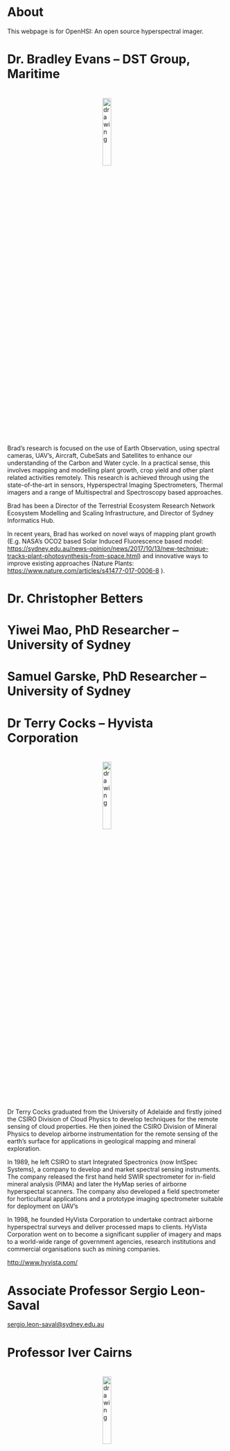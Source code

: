 # About

This webpage is for OpenHSI: An open source hyperspectral imager.

# Dr. Bradley Evans – DST Group, Maritime
<img src="https://www.cuava.com.au/wordpress/wp-content/uploads/bradevans.jpg" alt="drawing" style="width:20%" align="left" hspace="220" vspace="20"/>

Brad’s research is focused on the use of Earth Observation, using spectral cameras, UAV’s, Aircraft, CubeSats and Satellites to enhance our understanding of the Carbon and Water cycle. In a practical sense, this involves mapping and modelling plant growth, crop yield and other plant related activities remotely. This research is achieved through using the state-of-the-art in sensors, Hyperspectral Imaging Spectrometers, Thermal imagers and a range of Multispectral and Spectroscopy based approaches.

Brad has been a Director of the Terrestrial Ecosystem Research Network Ecosystem Modelling and Scaling Infrastructure, and Director of Sydney Informatics Hub.

In recent years, Brad has worked on novel ways of mapping plant growth (E.g. NASA’s OCO2 based Solar Induced Fluorescence based model: https://sydney.edu.au/news-opinion/news/2017/10/13/new-technique-tracks-plant-photosynthesis-from-space.html) and innovative ways to improve existing approaches (Nature Plants: https://www.nature.com/articles/s41477-017-0006-8 ).

# Dr. Christopher Betters

# Yiwei Mao, PhD Researcher – University of Sydney



# Samuel Garske, PhD Researcher – University of Sydney



# Dr Terry Cocks – Hyvista Corporation
<img src="https://www.cuava.com.au/wordpress/wp-content/uploads/Photo-Terry-Cocks.png" alt="drawing" style="width:20%" align="left" hspace="220" vspace="20"/>

Dr Terry Cocks graduated from the University of Adelaide and firstly joined the CSIRO Division of Cloud Physics to develop techniques for the remote sensing of cloud properties.  He then joined the CSIRO Division of Mineral Physics to develop airborne instrumentation for the remote sensing of the earth’s surface for applications in geological mapping and mineral exploration. 

In 1989, he left CSIRO to start Integrated Spectronics (now IntSpec Systems), a company to develop and market spectral sensing instruments.  The company released the first hand held SWIR spectrometer for in-field mineral analysis (PIMA) and later the HyMap series of airborne hyperspectal scanners.  The company also developed a field spectrometer for horticultural applications and a prototype imaging spectrometer suitable for deployment on UAV’s 

In 1998, he founded HyVista Corporation to undertake contract airborne hyperspectral surveys and deliver processed maps to clients.  HyVista Corporation went on to become a significant supplier of imagery and maps to a world-wide range of government agencies, research institutions and commercial organisations such as mining companies. 

http://www.hyvista.com/

# Associate Professor Sergio Leon-Saval
<sergio.leon-saval@sydney.edu.au>

# Professor Iver Cairns
<img src="https://www.cuava.com.au/wordpress/wp-content/uploads/PXL_20210602_221500226.PORTRAIT-resized.jpg" alt="drawing" style="width:20%" align="left" hspace="220" vspace="20"/>

# Timothy Snailham, PhD Researcher – University of Sydney


